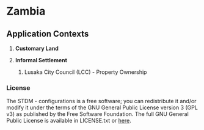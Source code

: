 **Zambia**
==============================

## Application Contexts

1. **Customary Land**


2. **Informal Settlement**

	1. Lusaka City Council (LCC) - Property Ownership

### License

The STDM - configurations is a free software; you can redistribute it and/or modify it under the terms of the GNU General Public License version 3 (GPL v3) as published by the Free Software Foundation. The full GNU General Public License is available in LICENSE.txt or [here](http://www.gnu.org/licenses/gpl-3.0.html).